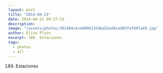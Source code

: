 ```yaml
---
layout: post
title: "2014-04-21"
date: 2014-04-21 09:27:13
description: 
image: "/assets/photos/201404/ece08961354ba52ed4ced03faf697a49.jpg"
author: Elise Plain
excerpt: 189. Estaciones
tags: 
  - photos
  - all
---
```


189. Estaciones
<p></p>
